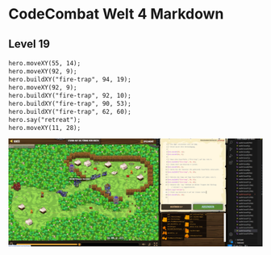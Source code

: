 # CodeCombat Welt 4 Markdown
## Level 19
```
hero.moveXY(55, 14);
hero.moveXY(92, 9);
hero.buildXY("fire-trap", 94, 19);
hero.moveXY(92, 9);
hero.buildXY("fire-trap", 92, 10);
hero.buildXY("fire-trap", 90, 53);
hero.buildXY("fire-trap", 62, 60);
hero.say("retreat");
hero.moveXY(11, 28);
```
![alt text](image-105.png)